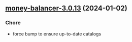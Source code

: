 

## [money-balancer-3.0.13](https://github.com/truecharts/charts/compare/money-balancer-3.0.12...money-balancer-3.0.13) (2024-01-02)

### Chore



- force bump to ensure up-to-date catalogs